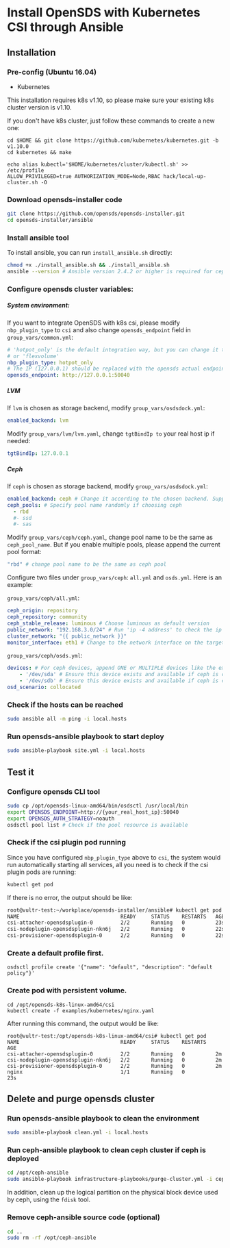 # Install OpenSDS with Kubernetes CSI through Ansible

## Installation
### Pre-config (Ubuntu 16.04)
* Kubernetes

This installation requires k8s v1.10, so please make sure your existing k8s cluster version is v1.10.

If you don't have k8s cluster, just follow these commands to create a new one:
```shell
cd $HOME && git clone https://github.com/kubernetes/kubernetes.git -b v1.10.0
cd kubernetes && make

echo alias kubectl='$HOME/kubernetes/cluster/kubectl.sh' >> /etc/profile
ALLOW_PRIVILEGED=true AUTHORIZATION_MODE=Node,RBAC hack/local-up-cluster.sh -O
```

### Download opensds-installer code
```bash
git clone https://github.com/opensds/opensds-installer.git
cd opensds-installer/ansible
```

### Install ansible tool
To install ansible, you can run `install_ansible.sh` directly:
```bash
chmod +x ./install_ansible.sh && ./install_ansible.sh
ansible --version # Ansible version 2.4.2 or higher is required for ceph; 2.0.2 or higher is needed for other backends.
```

### Configure opensds cluster variables:
##### System environment:
If you want to integrate OpenSDS with k8s csi, please modify `nbp_plugin_type` to `csi` and also change `opensds_endpoint` field in `group_vars/common.yml`:
```yaml
# 'hotpot_only' is the default integration way, but you can change it to 'csi'
# or 'flexvolume'
nbp_plugin_type: hotpot_only
# The IP (127.0.0.1) should be replaced with the opensds actual endpoint IP
opensds_endpoint: http://127.0.0.1:50040
```

##### LVM
If `lvm` is chosen as storage backend, modify `group_vars/osdsdock.yml`:
```yaml
enabled_backend: lvm 
```

Modify ```group_vars/lvm/lvm.yaml```, change `tgtBindIp to` your real host ip if needed:
```yaml
tgtBindIp: 127.0.0.1 
```

##### Ceph
If `ceph` is chosen as storage backend, modify `group_vars/osdsdock.yml`:
```yaml
enabled_backend: ceph # Change it according to the chosen backend. Supported backends include 'lvm', 'ceph', and 'cinder'.
ceph_pools: # Specify pool name randomly if choosing ceph
  - rbd
  #- ssd
  #- sas
```

Modify ```group_vars/ceph/ceph.yaml```, change pool name to be the same as `ceph_pool_name`. But if you enable multiple pools, please append the current pool format:
```yaml
"rbd" # change pool name to be the same as ceph pool
```

Configure two files under ```group_vars/ceph```: `all.yml` and `osds.yml`. Here is an example:

```group_vars/ceph/all.yml```:
```yml
ceph_origin: repository
ceph_repository: community
ceph_stable_release: luminous # Choose luminous as default version
public_network: "192.168.3.0/24" # Run 'ip -4 address' to check the ip address
cluster_network: "{{ public_network }}"
monitor_interface: eth1 # Change to the network interface on the target machine
```
```group_vars/ceph/osds.yml```:
```yml
devices: # For ceph devices, append ONE or MULTIPLE devices like the example below:
    - '/dev/sda' # Ensure this device exists and available if ceph is chosen
    - '/dev/sdb' # Ensure this device exists and available if ceph is chosen
osd_scenario: collocated
```

### Check if the hosts can be reached
```bash
sudo ansible all -m ping -i local.hosts
```

### Run opensds-ansible playbook to start deploy
```bash
sudo ansible-playbook site.yml -i local.hosts
```

## Test it
### Configure opensds CLI tool
```bash
sudo cp /opt/opensds-linux-amd64/bin/osdsctl /usr/local/bin
export OPENSDS_ENDPOINT=http://{your_real_host_ip}:50040
export OPENSDS_AUTH_STRATEGY=noauth
osdsctl pool list # Check if the pool resource is available
```

### Check if the csi plugin pod running
Since you have configured `nbp_plugin_type` above to `csi`, the system would run automatically starting all services, all you need is to check if the csi plugin pods are running:
```bash
kubectl get pod
```
If there is no error, the output should be like:
```bash
root@vultr-test:~/workplace/opensds-installer/ansible# kubectl get pod
NAME                                 READY     STATUS    RESTARTS   AGE
csi-attacher-opensdsplugin-0         2/2       Running   0          23s
csi-nodeplugin-opensdsplugin-nkn6j   2/2       Running   0          22s
csi-provisioner-opensdsplugin-0      2/2       Running   0          22s
```

### Create a default profile first.
```
osdsctl profile create '{"name": "default", "description": "default policy"}'
```

### Create pod with persistent volume.
```
cd /opt/opensds-k8s-linux-amd64/csi
kubectl create -f examples/kubernetes/nginx.yaml
```

After running this command, the output would be like:
```shell
root@vultr-test:/opt/opensds-k8s-linux-amd64/csi# kubectl get pod
NAME                                 READY     STATUS    RESTARTS   AGE
csi-attacher-opensdsplugin-0         2/2       Running   0          2m
csi-nodeplugin-opensdsplugin-nkn6j   2/2       Running   0          2m
csi-provisioner-opensdsplugin-0      2/2       Running   0          2m
nginx                                1/1       Running   0          23s
```

## Delete and purge opensds cluster
### Run opensds-ansible playbook to clean the environment
```bash
sudo ansible-playbook clean.yml -i local.hosts
```

### Run ceph-ansible playbook to clean ceph cluster if ceph is deployed
```bash
cd /opt/ceph-ansible
sudo ansible-playbook infrastructure-playbooks/purge-cluster.yml -i ceph.hosts
```

In addition, clean up the logical partition on the physical block device used by ceph, using the ```fdisk``` tool.

### Remove ceph-ansible source code (optional)
```bash
cd ..
sudo rm -rf /opt/ceph-ansible
```

